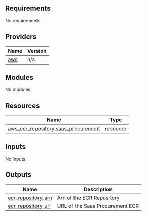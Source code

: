## Requirements

No requirements.

## Providers

| Name | Version |
|------|---------|
| <a name="provider_aws"></a> [aws](#provider\_aws) | n/a |

## Modules

No modules.

## Resources

| Name | Type |
|------|------|
| [aws_ecr_repository.saas_procurement](https://registry.terraform.io/providers/hashicorp/aws/latest/docs/resources/ecr_repository) | resource |

## Inputs

No inputs.

## Outputs

| Name | Description |
|------|-------------|
| <a name="output_ecr_repository_arn"></a> [ecr\_repository\_arn](#output\_ecr\_repository\_arn) | Arn of the ECR Repository |
| <a name="output_ecr_repository_url"></a> [ecr\_repository\_url](#output\_ecr\_repository\_url) | URL of the Saas Procurement ECR |
